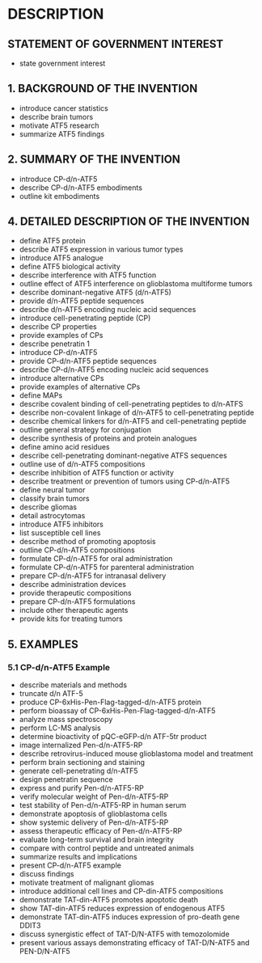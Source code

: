 # DESCRIPTION

## STATEMENT OF GOVERNMENT INTEREST

- state government interest

## 1. BACKGROUND OF THE INVENTION

- introduce cancer statistics
- describe brain tumors
- motivate ATF5 research
- summarize ATF5 findings

## 2. SUMMARY OF THE INVENTION

- introduce CP-d/n-ATF5
- describe CP-d/n-ATF5 embodiments
- outline kit embodiments

## 4. DETAILED DESCRIPTION OF THE INVENTION

- define ATF5 protein
- describe ATF5 expression in various tumor types
- introduce ATF5 analogue
- define ATF5 biological activity
- describe interference with ATF5 function
- outline effect of ATF5 interference on glioblastoma multiforme tumors
- describe dominant-negative ATF5 (d/n-ATF5)
- provide d/n-ATF5 peptide sequences
- describe d/n-ATF5 encoding nucleic acid sequences
- introduce cell-penetrating peptide (CP)
- describe CP properties
- provide examples of CPs
- describe penetratin 1
- introduce CP-d/n-ATF5
- provide CP-d/n-ATF5 peptide sequences
- describe CP-d/n-ATF5 encoding nucleic acid sequences
- introduce alternative CPs
- provide examples of alternative CPs
- define MAPs
- describe covalent binding of cell-penetrating peptides to d/n-ATFS
- describe non-covalent linkage of d/n-ATF5 to cell-penetrating peptide
- describe chemical linkers for d/n-ATF5 and cell-penetrating peptide
- outline general strategy for conjugation
- describe synthesis of proteins and protein analogues
- define amino acid residues
- describe cell-penetrating dominant-negative ATFS sequences
- outline use of d/n-ATF5 compositions
- describe inhibition of ATF5 function or activity
- describe treatment or prevention of tumors using CP-d/n-ATF5
- define neural tumor
- classify brain tumors
- describe gliomas
- detail astrocytomas
- introduce ATF5 inhibitors
- list susceptible cell lines
- describe method of promoting apoptosis
- outline CP-d/n-ATF5 compositions
- formulate CP-d/n-ATF5 for oral administration
- formulate CP-d/n-ATF5 for parenteral administration
- prepare CP-d/n-ATF5 for intranasal delivery
- describe administration devices
- provide therapeutic compositions
- prepare CP-d/n-ATF5 formulations
- include other therapeutic agents
- provide kits for treating tumors

## 5. EXAMPLES

### 5.1 CP-d/n-ATF5 Example

- describe materials and methods
- truncate d/n ATF-5
- produce CP-6xHis-Pen-Flag-tagged-d/n-ATF5 protein
- perform bioassay of CP-6xHis-Pen-Flag-tagged-d/n-ATF5
- analyze mass spectroscopy
- perform LC-MS analysis
- determine bioactivity of pQC-eGFP-d/n ATF-5tr product
- image internalized Pen-d/n-ATF5-RP
- describe retrovirus-induced mouse glioblastoma model and treatment
- perform brain sectioning and staining
- generate cell-penetrating d/n-ATF5
- design penetratin sequence
- express and purify Pen-d/n-ATF5-RP
- verify molecular weight of Pen-d/n-ATF5-RP
- test stability of Pen-d/n-ATF5-RP in human serum
- demonstrate apoptosis of glioblastoma cells
- show systemic delivery of Pen-d/n-ATF5-RP
- assess therapeutic efficacy of Pen-d/n-ATF5-RP
- evaluate long-term survival and brain integrity
- compare with control peptide and untreated animals
- summarize results and implications
- present CP-d/n-ATF5 example
- discuss findings
- motivate treatment of malignant gliomas
- introduce additional cell lines and CP-din-ATF5 compositions
- demonstrate TAT-din-ATF5 promotes apoptotic death
- show TAT-din-ATF5 reduces expression of endogenous ATF5
- demonstrate TAT-din-ATF5 induces expression of pro-death gene DDIT3
- discuss synergistic effect of TAT-D/N-ATF5 with temozolomide
- present various assays demonstrating efficacy of TAT-D/N-ATF5 and PEN-D/N-ATF5

